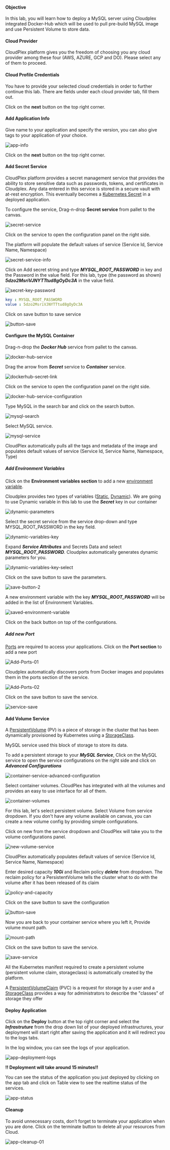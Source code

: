 #### Objective

In this lab, you will learn how to deploy a MySQL server using Cloudplex integrated Docker-Hub which will be used to pull pre-build MySQL image and use Persistent Volume to store data.

#### Cloud Provider

CloudPlex platform gives you the freedom of choosing you any cloud provider among these four (AWS, AZURE, GCP and DO). Please select any of them to proceed.

#### Cloud Profile Credentials

You have to provide your selected cloud credentials in order to further continue this lab. There are fields under each cloud provider tab, fill them out.

Click on the **next** button on the top right corner.

#### Add Application Info

Give name to your application and specify the version, you can also give tags to your application of your choice.

![app-info](https://raw.githubusercontent.com/CloudplexPlatform/developer-community/feature/github-data-fetching/applications/persistent%20volumes/labs/mysqlPv/images/app-info.png)

Click on the **next** button on the top right corner.


#### Add Secret Service

CloudPlex platform provides a secret management service that provides the ability to store sensitive data such as passwords, tokens, and certificates in Cloudplex. Any data entered in this service is stored in a secure vault with at-rest encryption. This eventually becomes a [Kubernetes Secret](https:/kubernetes.io/docs/concepts/configuration/secret) in a deployed application.

To configure the service, Drag-n-drop **Secret service** from pallet to the canvas.

![secret-service](https://raw.githubusercontent.com/CloudplexPlatform/developer-community/feature/github-data-fetching/applications/persistent%20volumes/labs/mysqlPv/images/2.gif)

Click on the service to open the configuration panel on the right side.

The platform will populate the default values of service (Service Id, Service Name, Namespace)

![secret-service-info](https://raw.githubusercontent.com/CloudplexPlatform/developer-community/feature/github-data-fetching/applications/persistent%20volumes/labs/mysqlPv/images/3.png)

Click on Add secret string and type ***MYSQL_ROOT_PASSWORD*** in key and the Password in the value field. For this lab, type (the password as shown) ***5dzo2MsriVJNYTTtud8gOyDc3A*** in the value field.

![secret-key-password](https://raw.githubusercontent.com/CloudplexPlatform/developer-community/feature/github-data-fetching/applications/persistent%20volumes/labs/mysqlPv/images/4.png)

```yaml
key : MYSQL_ROOT_PASSWORD
value : 5dzo2MsriVJNYTTtud8gOyDc3A
```

Click on save button to save service

![button-save](https://raw.githubusercontent.com/CloudplexPlatform/developer-community/feature/github-data-fetching/applications/persistent%20volumes/labs/mysqlPv/images/5.png)


#### Configure the MySQL Container

Drag-n-drop the ***Docker Hub*** service from pallet to the canvas.

![docker-hub-service](https://raw.githubusercontent.com/CloudplexPlatform/developer-community/feature/github-data-fetching/applications/persistent%20volumes/labs/mysqlPv/images/6.gif)

Drag the arrow from ***Secret*** service to ***Container*** service.

![dockerhub-secret-link](https://raw.githubusercontent.com/CloudplexPlatform/developer-community/feature/github-data-fetching/applications/persistent%20volumes/labs/mysqlPv/images/7.gif)

Click on the service to open the configuration panel on the right side.

![docker-hub-service-configuration](https://raw.githubusercontent.com/CloudplexPlatform/developer-community/feature/github-data-fetching/applications/persistent%20volumes/labs/mysqlPv/images/8.png)

Type MySQL in the search bar and click on the search button.

![mysql-search](https://raw.githubusercontent.com/CloudplexPlatform/developer-community/feature/github-data-fetching/applications/persistent%20volumes/labs/mysqlPv/images/9.png)

Select MySQL service.

![mysql-service](https://raw.githubusercontent.com/CloudplexPlatform/developer-community/feature/github-data-fetching/applications/persistent%20volumes/labs/mysqlPv/images/10.png)

CloudPlex automatically pulls all the tags and metadata of the image and populates default values of service (Service Id, Service Name, Namespace, Type)


##### Add Environment Variables

Click on the **Environment variables section** to add a new [environment variable](https:/kubernetes.io/docs/tasks/inject-data-application/define-environment-variable-container/#define-an-environment-variable-for-a-container).

Cloudplex provides two types of variables ([Static](https://docs.cloudplex.io/#/pages/user-guide/components/k8s-resources/container/container), [Dynamic](https://docs.cloudplex.io/#/pages/user-guide/components/k8s-resources/container/container)). We are going to use Dynamic variable in this lab to use the ***Secret*** key in our container

![dynamic-parameters](https://raw.githubusercontent.com/CloudplexPlatform/developer-community/feature/github-data-fetching/applications/persistent%20volumes/labs/mysqlPv/images/11.png)

Select the secret service from the service drop-down and type MYSQL_ROOT_PASSWORD in the key field.

![dynamic-variables-key](https://raw.githubusercontent.com/CloudplexPlatform/developer-community/feature/github-data-fetching/applications/persistent%20volumes/labs/mysqlPv/images/12.png)

Expand ***Service Attributes*** and Secrets Data and select ***MYSQL_ROOT_PASSWORD***. Cloudplex automatically generates dynamic  parameters for you.

![dynamic-variables-key-select](https://raw.githubusercontent.com/CloudplexPlatform/developer-community/feature/github-data-fetching/applications/persistent%20volumes/labs/mysqlPv/images/13.png)

Click on the save button to save the parameters.

![save-button-2](https://raw.githubusercontent.com/CloudplexPlatform/developer-community/feature/github-data-fetching/applications/persistent%20volumes/labs/mysqlPv/images/14.png)

A new environment variable with the key ***MYSQL_ROOT_PASSWORD*** will be added in the list of Environment Variables.

![saved-environment-variable](https://raw.githubusercontent.com/CloudplexPlatform/developer-community/feature/github-data-fetching/applications/persistent%20volumes/labs/mysqlPv/images/15.png)

Click on the back button on top of the configurations.


##### Add new Port

[Ports](https:/kubernetes.io/docs/concepts/services-networking/connect-applications-service/#the-kubernetes-model-for-connecting-containers) are required to access your applications. Click on the **Port section** to add a new port

![Add-Ports-01](https://raw.githubusercontent.com/CloudplexPlatform/developer-community/feature/github-data-fetching/applications/persistent%20volumes/labs/mysqlPv/images/16.png)

Cloudplex automatically discovers ports from Docker images and populates them in the ports section of the service.

![Add-Ports-02](https://raw.githubusercontent.com/CloudplexPlatform/developer-community/feature/github-data-fetching/applications/persistent%20volumes/labs/mysqlPv/images/17.png)

Click on the save button to save the service.

![service-save](https://raw.githubusercontent.com/CloudplexPlatform/developer-community/feature/github-data-fetching/applications/persistent%20volumes/labs/mysqlPv/images/18.png)


#### Add Volume Service

A [PersistentVolume](https:/kubernetes.io/docs/concepts/storage/persistent-volumes/) (PV) is a piece of storage in the cluster that has been dynamically provisioned by Kubernetes using a [StorageClass](https:/kubernetes.io/docs/concepts/storage/storage-classes).

MySQL service used this block of storage to store its data.

To add a persistent storage to your ***MySQL Service***, Click on the MySQL service to open the service configurations on the right side and click on  ***Advanced Configurations***

![container-service-advanced-configuration](https://raw.githubusercontent.com/CloudplexPlatform/developer-community/feature/github-data-fetching/applications/persistent%20volumes/labs/mysqlPv/images/19.png)

Select container volumes. CloudPlex has integrated with all the volumes and provides an easy to use interface for all of them.

![container-volumes](https://raw.githubusercontent.com/CloudplexPlatform/developer-community/feature/github-data-fetching/applications/persistent%20volumes/labs/mysqlPv/images/20.png)

For this lab, let's select persistent volume. Select Volume from service dropdown. If you don't have any volume available on canvas, you can create a new volume config by providing simple configurations.

Click on new from the service dropdown and CloudPlex will take you to the volume configurations panel.

![new-volume-service](https://raw.githubusercontent.com/CloudplexPlatform/developer-community/feature/github-data-fetching/applications/persistent%20volumes/labs/mysqlPv/images/21.png)

CloudPlex automatically populates default values of service (Service Id, Service Name, Namespace)

Enter desired capacity ***10Gi*** and Reclaim policy ***delete*** from dropdown. The reclaim policy for a PersistentVolume tells the cluster what to do with the volume after it has been released of its claim

![policy-and-capacity](https://raw.githubusercontent.com/CloudplexPlatform/developer-community/feature/github-data-fetching/applications/persistent%20volumes/labs/mysqlPv/images/22.png)

Click on the save button to save the configuration

![button-save](https://raw.githubusercontent.com/CloudplexPlatform/developer-community/feature/github-data-fetching/applications/persistent%20volumes/labs/mysqlPv/images/23.png)

Now you are back to your container service where you left it, Provide volume mount path. 

![mount-path](https://raw.githubusercontent.com/CloudplexPlatform/developer-community/feature/github-data-fetching/applications/persistent%20volumes/labs/mysqlPv/images/24.png)

Click on the save button to save the service.

![save-service](https://raw.githubusercontent.com/CloudplexPlatform/developer-community/feature/github-data-fetching/kubernetes/persistent%20volumes/labs/mysqlPv/images/25.png)

All the Kubernetes manifest required to create a persistent volume (persistent volume claim, storageclass) is automatically created by the platform.

A [PersistentVolumeClaim](https://kubernetes.io/docs/concepts/storage/persistent-volumes/) (PVC) is a request for storage by a user and a [StorageClass](https://kubernetes.io/docs/concepts/storage/storage-classes/) provides a way for administrators to describe the "classes" of storage they offer


#### Deploy Application

Click on the **Deploy** button at the top right corner and select the ***Infrastruture*** from the drop down list of your deployed infrastructures, your deployment will start right after saving the application and it will redirect you to the logs tabs.

In the log window, you can see the logs of your application.

![app-deployment-logs](https://raw.githubusercontent.com/CloudplexPlatform/developer-community/feature/github-data-fetching/applications/persistent%20volumes/labs/mysqlPv/images/26.png)

**!! Deployment will take around 15 minutes!!**

You can see the status of the application you just deployed by clicking on the app tab and click on Table view to see the realtime status of the services.

![app-status](https://raw.githubusercontent.com/CloudplexPlatform/developer-community/feature/github-data-fetching/applications/persistent%20volumes/labs/mysqlPv/images/28.png)


#### Cleanup

To avoid unnecessary costs, don’t forget to terminate your application when you are done.
Click on the terminate button to delete all your resources from Cloud.

![app-cleanup-01](https://raw.githubusercontent.com/CloudplexPlatform/developer-community/feature/github-data-fetching/applications/persistent%20volumes/labs/mysqlPv/images/29.png)

